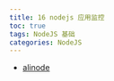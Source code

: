 ```yaml
---
title: 16 nodejs 应用监控
toc: true
tags: NodeJS 基础
categories: NodeJS
---
```


- [alinode](https://www.aliyun.com/product/nodejs)